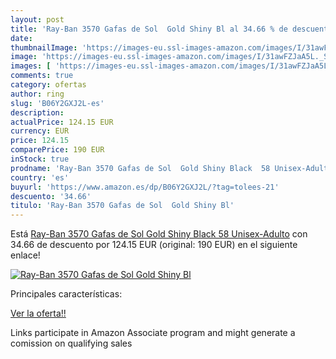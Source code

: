 ```yaml
---
layout: post
title: 'Ray-Ban 3570 Gafas de Sol  Gold Shiny Bl al 34.66 % de descuento'
date: 
thumbnailImage: 'https://images-eu.ssl-images-amazon.com/images/I/31awFZJaA5L._SL200_.jpg'
image: 'https://images-eu.ssl-images-amazon.com/images/I/31awFZJaA5L._SL200_.jpg'
images: [ 'https://images-eu.ssl-images-amazon.com/images/I/31awFZJaA5L._SL200_.jpg' ]
comments: true
category: ofertas
author: ring
slug: 'B06Y2GXJ2L-es'
description:
actualPrice: 124.15 EUR
currency: EUR
price: 124.15
comparePrice: 190 EUR
inStock: true
prodname: 'Ray-Ban 3570 Gafas de Sol  Gold Shiny Black  58 Unisex-Adulto'
country: 'es'
buyurl: 'https://www.amazon.es/dp/B06Y2GXJ2L/?tag=tolees-21'
descuento: '34.66'
titulo: 'Ray-Ban 3570 Gafas de Sol  Gold Shiny Bl'
---
```


Está [Ray-Ban 3570 Gafas de Sol  Gold Shiny Black  58 Unisex-Adulto](https://www.amazon.es/dp/B06Y2GXJ2L/?tag=tolees-21) con 34.66 de descuento por 124.15 EUR (original: 190 EUR) en el siguiente enlace!

[![Ray-Ban 3570 Gafas de Sol  Gold Shiny Bl](https://images-eu.ssl-images-amazon.com/images/I/31awFZJaA5L._SL200_.jpg)](https://www.amazon.es/dp/B06Y2GXJ2L/?tag=tolees-21)

Principales características:


[Ver la oferta!!](https://www.amazon.es/dp/B06Y2GXJ2L/?tag=tolees-21)

Links participate in Amazon Associate program and might generate a comission on qualifying sales


